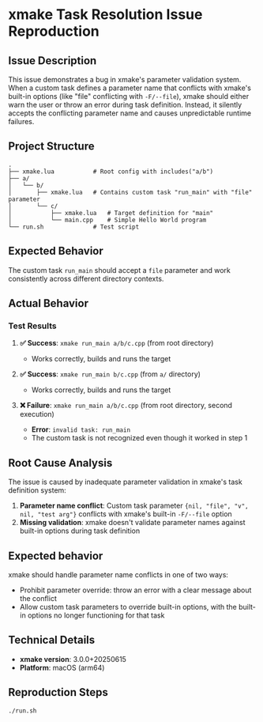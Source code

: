# xmake Task Resolution Issue Reproduction

## Issue Description

This issue demonstrates a bug in xmake's parameter validation system. When a custom task defines a parameter name that conflicts with xmake's built-in options (like "file" conflicting with `-F/--file`), xmake should either warn the user or throw an error during task definition. Instead, it silently accepts the conflicting parameter name and causes unpredictable runtime failures.

## Project Structure

```
.
├── xmake.lua           # Root config with includes("a/b")
├── a/
│   └── b/
│       ├── xmake.lua   # Contains custom task "run_main" with "file" parameter
│       └── c/
│           ├── xmake.lua   # Target definition for "main"
│           └── main.cpp    # Simple Hello World program
└── run.sh              # Test script
```

## Expected Behavior

The custom task `run_main` should accept a `file` parameter and work consistently across different directory contexts.

## Actual Behavior

### Test Results

1. **✅ Success**: `xmake run_main a/b/c.cpp` (from root directory)
   - Works correctly, builds and runs the target

2. **✅ Success**: `xmake run_main b/c.cpp` (from `a/` directory)  
   - Works correctly, builds and runs the target

3. **❌ Failure**: `xmake run_main a/b/c.cpp` (from root directory, second execution)
   - **Error**: `invalid task: run_main`
   - The custom task is not recognized even though it worked in step 1

## Root Cause Analysis

The issue is caused by inadequate parameter validation in xmake's task definition system:

1. **Parameter name conflict**: Custom task parameter `{nil, "file", "v", nil, "test arg"}` conflicts with xmake's built-in `-F/--file` option
2. **Missing validation**: xmake doesn't validate parameter names against built-in options during task definition

## Expected behavior

xmake should handle parameter name conflicts in one of two ways:

- Prohibit parameter override: throw an error with a clear message about the conflict
- Allow custom task parameters to override built-in options, with the built-in options no longer functioning for that task

## Technical Details

- **xmake version**: 3.0.0+20250615
- **Platform**: macOS (arm64)

## Reproduction Steps

```bash
./run.sh
```